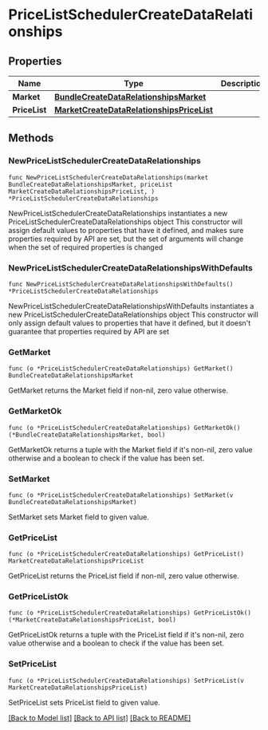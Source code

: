 # PriceListSchedulerCreateDataRelationships

## Properties

Name | Type | Description | Notes
------------ | ------------- | ------------- | -------------
**Market** | [**BundleCreateDataRelationshipsMarket**](BundleCreateDataRelationshipsMarket.md) |  | 
**PriceList** | [**MarketCreateDataRelationshipsPriceList**](MarketCreateDataRelationshipsPriceList.md) |  | 

## Methods

### NewPriceListSchedulerCreateDataRelationships

`func NewPriceListSchedulerCreateDataRelationships(market BundleCreateDataRelationshipsMarket, priceList MarketCreateDataRelationshipsPriceList, ) *PriceListSchedulerCreateDataRelationships`

NewPriceListSchedulerCreateDataRelationships instantiates a new PriceListSchedulerCreateDataRelationships object
This constructor will assign default values to properties that have it defined,
and makes sure properties required by API are set, but the set of arguments
will change when the set of required properties is changed

### NewPriceListSchedulerCreateDataRelationshipsWithDefaults

`func NewPriceListSchedulerCreateDataRelationshipsWithDefaults() *PriceListSchedulerCreateDataRelationships`

NewPriceListSchedulerCreateDataRelationshipsWithDefaults instantiates a new PriceListSchedulerCreateDataRelationships object
This constructor will only assign default values to properties that have it defined,
but it doesn't guarantee that properties required by API are set

### GetMarket

`func (o *PriceListSchedulerCreateDataRelationships) GetMarket() BundleCreateDataRelationshipsMarket`

GetMarket returns the Market field if non-nil, zero value otherwise.

### GetMarketOk

`func (o *PriceListSchedulerCreateDataRelationships) GetMarketOk() (*BundleCreateDataRelationshipsMarket, bool)`

GetMarketOk returns a tuple with the Market field if it's non-nil, zero value otherwise
and a boolean to check if the value has been set.

### SetMarket

`func (o *PriceListSchedulerCreateDataRelationships) SetMarket(v BundleCreateDataRelationshipsMarket)`

SetMarket sets Market field to given value.


### GetPriceList

`func (o *PriceListSchedulerCreateDataRelationships) GetPriceList() MarketCreateDataRelationshipsPriceList`

GetPriceList returns the PriceList field if non-nil, zero value otherwise.

### GetPriceListOk

`func (o *PriceListSchedulerCreateDataRelationships) GetPriceListOk() (*MarketCreateDataRelationshipsPriceList, bool)`

GetPriceListOk returns a tuple with the PriceList field if it's non-nil, zero value otherwise
and a boolean to check if the value has been set.

### SetPriceList

`func (o *PriceListSchedulerCreateDataRelationships) SetPriceList(v MarketCreateDataRelationshipsPriceList)`

SetPriceList sets PriceList field to given value.



[[Back to Model list]](../README.md#documentation-for-models) [[Back to API list]](../README.md#documentation-for-api-endpoints) [[Back to README]](../README.md)


